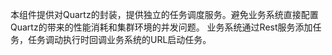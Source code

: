 本组件提供对Quartz的封装，提供独立的任务调度服务。避免业务系统直接配置Quartz的带来的性能消耗和集群环境的并发问题。 业务系统通过Rest服务添加任务，任务调动执行时回调业务系统的URL启动任务。